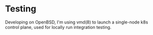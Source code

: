 # Testing

Developing on OpenBSD, I'm using vmd(8) to launch a single-node k8s control plane, used for locally run integration testing.
